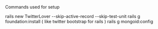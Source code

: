 
Commands used for setup 

 rails new TwitterLover  --skip-active-record --skip-test-unit
 rails g foundation:install  ( like twitter bootstrap for rails )
 rails g mongoid:config

